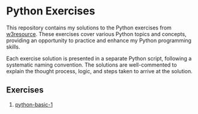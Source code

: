 # Python Exercises

This repository contains my solutions to the Python exercises from [w3resource](https://www.w3resource.com/python-exercises/). These exercises cover various Python topics and concepts, providing an opportunity to practice and enhance my Python programming skills.

Each exercise solution is presented in a separate Python script, following a systematic naming convention. The solutions are well-commented to explain the thought process, logic, and steps taken to arrive at the solution.

## Exercises
1. [python-basic-1](https://github.com/B-Akapo/exercises/tree/main/python-basic-1)
